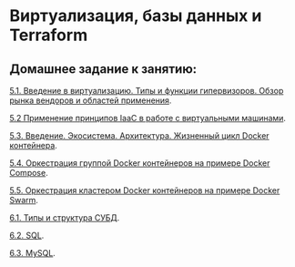 
# Виртуализация, базы данных и Terraform
## Домашнее задание к занятию:

<p>
  <a href="https://github.com/PanMonsters/virt-netology/blob/f66a02b53a25ac522f3a2b2c40e9a32d9e68369a/HM1.md">5.1. Введение в виртуализацию. Типы и функции гипервизоров. Обзор рынка вендоров и областей применения</a>.
</p>

<p>
  <a href="https://github.com/PanMonsters/virt-netology/blob/f66a02b53a25ac522f3a2b2c40e9a32d9e68369a/HM2.md">5.2 Применение принципов IaaC в работе с виртуальными машинами</a>.
</p>

<p>
  <a href="https://github.com/PanMonsters/virt-netology/blob/9a91f2c6913904deec9c1dbe85118abc26762b6a/HM3.md">5.3. Введение. Экосистема. Архитектура. Жизненный цикл Docker контейнера</a>.
</p>

<p>
  <a href="https://github.com/PanMonsters/virt-netology/blob/f66a02b53a25ac522f3a2b2c40e9a32d9e68369a/HM4.md">5.4. Оркестрация группой Docker контейнеров на примере Docker Compose</a>.
</p>

  <a href="https://github.com/PanMonsters/virt-netology/blob/874eacae0f572508fa095d22b77bf547b464330f/HM5.md">5.5. Оркестрация кластером Docker контейнеров на примере Docker Swarm</a>.
</p>

 <a href="https://github.com/PanMonsters/virt-netology/blob/98f16bde4f2f1d7de3ee3798353d55ce302c3977/HM6.md">6.1. Типы и структура СУБД</a>.
</p>

 <a href="https://github.com/PanMonsters/virt-netology/blob/5d7c640e989e919fb8cd4405707c85a1d4afb503/HM7.md">6.2. SQL</a>.
</p>

 <a href="https://github.com/PanMonsters/virt-netology/blob/5d7c640e989e919fb8cd4405707c85a1d4afb503/HM8.md">6.3. MySQL</a>.
</p>
